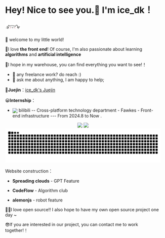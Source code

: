 # Hey! Nice to see you.👋 I'm ice_dk！<img src="./img/cat.gif" alt="Meaow" width="50" />

🎈 welcome to my little world!

🔎I love **the front end**! Of course, I'm also passionate about learning **algorithms** and **artificial intelligence**

🥳I hope in my warehouse, you can find everything you want to see!！

- 💼 any freelance work? do reach :)
- 💬 ask me about anything, I am happy to help;

💭**Juejin**：[ice_dk's Juejin](https://juejin.cn/user/2881200123551565)


😀**Internship**：
- <div align="left"><img align="center" src="https://github.com/user-attachments/assets/a8e6d954-fa4b-47b0-91bf-565f1c5e2341" height="20px"> bilibili -- Cross-platform technology department - Fawkes - Front-end infrastructure --- From 2024.8 to Now .</div> 

<div align="center">
    <img src="https://github-readme-stats-git-masterrstaa-rickstaa.vercel.app/api?username=CCCdk&theme=tokyonight&show_icons=true" height="170px">
    <img src="https://github-readme-stats-git-masterrstaa-rickstaa.vercel.app/api/top-langs/?username=CCCdk&layout=compact&theme=tokyonight" height="170px">
<div>

<picture>
  <source media="(prefers-color-scheme: dark)" srcset="https://raw.githubusercontent.com/CCCdk/CCCdk/output/github-contribution-grid-snake-dark.svg">
  <source media="(prefers-color-scheme: light)" srcset="https://raw.githubusercontent.com/CCCdk/CCCdk/output/github-contribution-grid-snake.svg">
  <img alt="github-snake" src="https://raw.githubusercontent.com/CCCdk/CCCdk/output/github-contribution-grid-snake.svg" />
</picture>

<div align="left">
    
Website construction：

- **Spreading clouds** - GPT Feature

- **CodeFlow** - Algorithm club

- **alemonjs** - robot feature

<div>

✌🏻I love open source!! I also hope to have my own open source project one day ~

😎If you are interested in our project, you can contact me to work together!！
